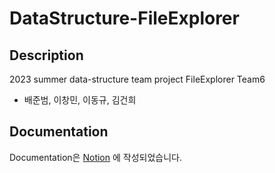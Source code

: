 # DataStructure-FileExplorer
## Description
2023 summer data-structure team project
FileExplorer Team6
 - 배준범, 이창민, 이동규, 김건희

## Documentation
Documentation은 [Notion](https://junb.notion.site/File-Explorer-Documentation-9f2853db088e4f59bd5f436b2750b553) 에 작성되었습니다.
